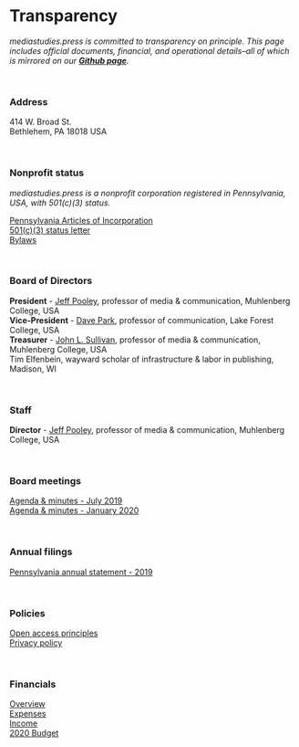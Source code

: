 <h1>Transparency</h1>

<p><em>mediastudies.press is committed to transparency on principle. This page includes official documents, financial, and operational details&#8211;all of which is mirrored on our <strong><a href=“https://github.com/mediastudiespress”>Github page</a></strong>.</em></p>

<br>

<h3>Address</h3>

<p>414 W. Broad St.<br/>
Bethlehem, PA 18018
USA </p>

<br>

<h3>Nonprofit status</h3>

<p><em>mediastudies.press is a nonprofit corporation registered in Pennsylvania, USA, with 501(c)(3) status.</em></p>

<p><a href=“https://github.com/mediastudiespress/organization/blob/master/operations/pa_articles_of_incorporation_2018.pdf”>Pennsylvania Articles of Incorporation</a><br/>
<a href=“https://github.com/mediastudiespress/organization/blob/master/operations/irs_letter_501c3_2018.pdf”>501(c)(3) status letter</a><br/>
<a href=“https://github.com/mediastudiespress/organization/blob/master/operations/bylaws.md”>Bylaws</a> </p>

<br>

<h3>Board of Directors</h3>

<p><strong>President</strong> - <a href=“https://jeffpooley.com”>Jeff Pooley</a>, professor of media &amp; communication, Muhlenberg College, USA<br/>
<strong>Vice-President</strong> - <a href=“https://www.lakeforest.edu/academics/faculty/park/“>Dave Park</a>, professor of communication, Lake Forest College, USA<br/>
<strong>Treasurer</strong> - <a href=“https://www.muhlenberg.edu/academics/mediacom/facultystaff/johnsullivan/“>John L. Sullivan</a>, professor of media &amp; communication, Muhlenberg College, USA<br/>
Tim Elfenbein, wayward scholar of infrastructure &amp; labor in publishing, Madison, WI </p>

<br>

<h3>Staff</h3>

<p><strong>Director</strong> - <a href=“https://jeffpooley.com”>Jeff Pooley</a>, professor of media &amp; communication, Muhlenberg College, USA </p>

<br>

<h3>Board meetings</h3>

<p><a href=“https://github.com/mediastudiespress/organization/blob/master/operations/board_meetings/agenda_and_minutes_2019-07-18.md”>Agenda &amp; minutes - July 2019</a><br/>
<a href=“https://github.com/mediastudiespress/organization/blob/master/operations/board_meetings/agenda_and_minutes_2020-01-10.md”>Agenda &amp; minutes - January 2020</a> </p>

<br>

<h3>Annual filings</h3>

<p><a href=“https://github.com/mediastudiespress/organization/blob/master/operations/annual_filings/pennsylvania_annual_statement_2019.pdf”>Pennsylvania annual statement - 2019</a> </p>

<br>

<h3>Policies</h3>

<p><a href=“https://github.com/mediastudiespress/organization/blob/master/operations/policies/open_access_principles.md”>Open access principles</a><br/>
<a href=“https://github.com/mediastudiespress/organization/blob/master/operations/policies/privacy-policy.md”>Privacy policy</a> </p>

<br>

<h3>Financials</h3>

<p><a href=“https://airtable.com/shruowH9xZToBNv0C/tblE0XjrDlfADUIHq?blocks=hide”>Overview</a><br/>
<a href=“https://airtable.com/shrGR4MWYh5MdcGAx/tbl2vAYIhAlSVQ2gC?blocks=hide”>Expenses</a><br/>
<a href=“https://airtable.com/shrCZtP7bLqsAmyFm/tblegD9A20Z71IADy?blocks=hide”>Income</a><br/>
<a href=“https://github.com/mediastudiespress/organization/blob/master/operations/budgets_and_plans/2020_budget.md”>2020 Budget</a> </p>